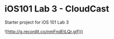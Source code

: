 # iOS101 Lab 3 - CloudCast 
Starter project for iOS 101 Lab 3

![http://g.recordit.co/nmFndEtLQr.gif]()
